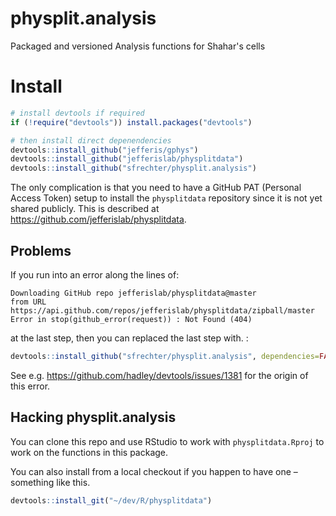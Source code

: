 # physplit.analysis
Packaged and versioned Analysis functions for Shahar's cells

# Install

```r
# install devtools if required
if (!require("devtools")) install.packages("devtools")

# then install direct depenendencies
devtools::install_github("jefferis/gphys")
devtools::install_github("jefferislab/physplitdata")
devtools::install_github("sfrechter/physplit.analysis")
```

The only complication is that you need to have a GitHub PAT (Personal Access Token) 
setup to install the `physplitdata` repository since it is not yet shared publicly. 
This is described at https://github.com/jefferislab/physplitdata.

## Problems
If you run into an error along the lines of:

```
Downloading GitHub repo jefferislab/physplitdata@master
from URL https://api.github.com/repos/jefferislab/physplitdata/zipball/master
Error in stop(github_error(request)) : Not Found (404)
```
at the last step, then you can replaced the last step with. :
```r
devtools::install_github("sfrechter/physplit.analysis", dependencies=FALSE)
```
See e.g. https://github.com/hadley/devtools/issues/1381 for the origin of this error.
## Hacking physplit.analysis
You can clone this repo and use RStudio to work with `physplitdata.Rproj` to 
work on the functions in this package.

You can also install from a local checkout if you happen to have one – something 
like this.

```r
devtools::install_git("~/dev/R/physplitdata")
```
